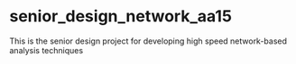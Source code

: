 # senior_design_network_aa15
This is the senior design project for developing high speed network-based analysis techniques
